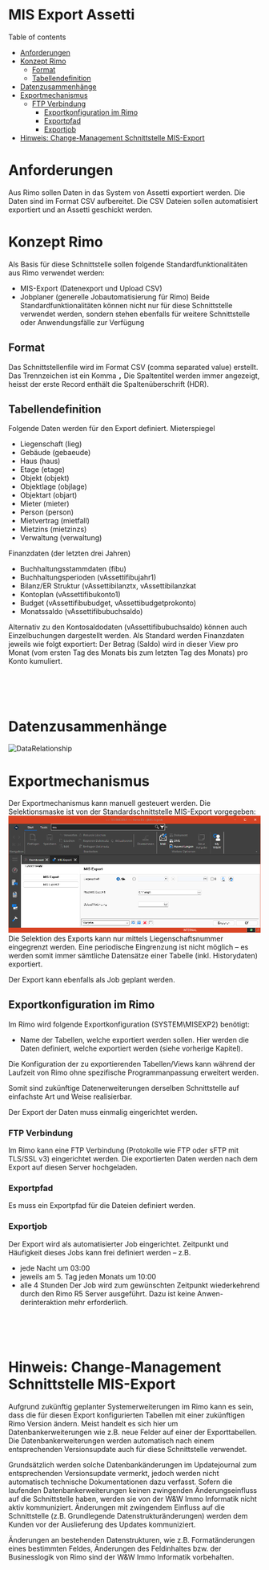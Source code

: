 # MIS Export Assetti

<!--ts-->
Table of contents
   * [Anforderungen](#Anforderungen)
   * [Konzept Rimo](#Konzept-Rimo)
      * [Format](#Format)
      * [Tabellendefinition](#Tabellendefinition)
   * [Datenzusammenhänge](#Datenzusammenhänge)
   * [Exportmechanismus](#Exportmechanismus)
     * [FTP Verbindung](#FTP-Verbindung)
       * [Exportkonfiguration im Rimo](#Exportkonfiguration-im-Rimo)
       * [Exportpfad](#Exportpfad)
       * [Exportjob](#Exportjob)
   * [Hinweis: Change-Management Schnittstelle MIS-Export](#Hinweis-Change-Management-Schnittstelle-MIS-Export)
<!--te-->
# Anforderungen
Aus Rimo sollen Daten in das System von Assetti exportiert werden. Die Daten sind im Format CSV aufbereitet. Die CSV Dateien sollen automatisiert exportiert und an Assetti geschickt werden.

# Konzept Rimo
Als Basis für diese Schnittstelle sollen folgende Standardfunktionalitäten aus Rimo verwendet werden:
- MIS-Export (Datenexport und Upload CSV)
- Jobplaner (generelle Jobautomatisierung für Rimo)
Beide Standardfunktionalitäten können nicht nur für diese Schnittstelle verwendet werden, sondern stehen ebenfalls für weitere Schnittstelle oder Anwendungsfälle zur Verfügung

## Format
Das Schnittstellenfile wird im Format CSV (comma separated value) erstellt.
Das Trennzeichen ist ein Komma **`,`** 
Die Spaltentitel werden immer angezeigt, heisst der erste Record enthält die Spaltenüberschrift (HDR).

## Tabellendefinition
Folgende Daten werden für den Export definiert.
Mieterspiegel
- Liegenschaft 	(lieg)
- Gebäude 	(gebaeude)
- Haus 	(haus)
- Etage 	(etage)
- Objekt 	(objekt)
- Objektlage 	(objlage)
- Objektart 	(objart)
- Mieter 	(mieter)
- Person 	(person)
- Mietvertrag 	(mietfall)
- Mietzins 	(mietzinzs)
- Verwaltung 	(verwaltung)

Finanzdaten (der letzten drei Jahren)
- Buchhaltungsstammdaten 	(fibu)
- Buchhaltungsperioden 	(vAssettifibujahr1)
- Bilanz/ER Struktur 	(vAssettibilanztx, vAssettibilanzkat
- Kontoplan 	(vAssettifibukonto1)
- Budget 	(vAssettifibubudget, vAssettibudgetprokonto)
- Monatssaldo 	(vAssettifibubuchsaldo)

Alternativ zu den Kontosaldodaten (vAssettifibubuchsaldo) können auch Einzelbuchungen dargestellt werden.
Als Standard werden Finanzdaten jeweils wie folgt exportiert:
Der Betrag (Saldo) wird in dieser View pro Monat (vom ersten Tag des Monats bis zum letzten Tag des Monats) pro Konto kumuliert.

<br><br><br>
# Datenzusammenhänge
![DataRelationship](/_grafiken/DataRelationship_assetti.png)

# Exportmechanismus
Der Exportmechanismus kann manuell gesteuert werden. Die Selektionsmaske ist von der Standardschnittstelle MIS-Export vorgegeben:
![ExportMechanism](/_grafiken/ExportMechanism.png)
Die Selektion des Exports kann nur mittels Liegenschaftsnummer eingegrenzt werden. Eine periodische Eingrenzung ist nicht möglich – es werden somit immer sämtliche Datensätze einer Tabelle (inkl. Historydaten) exportiert.

Der Export kann ebenfalls als Job geplant werden.

## Exportkonfiguration im Rimo
Im Rimo wird folgende Exportkonfiguration (SYSTEM\MISEXP2) benötigt:
- Name der Tabellen, welche exportiert werden sollen.
Hier werden die Daten definiert, welche exportiert werden (siehe vorherige Kapitel). 

Die Konfiguration der zu exportierenden Tabellen/Views kann während der Laufzeit von Rimo ohne spezifische Programmanpassung erweitert werden.

Somit sind zukünftige Datenerweiterungen derselben Schnittstelle auf einfachste Art und Weise realisierbar.

Der Export der Daten muss einmalig eingerichtet werden.

### FTP Verbindung
Im Rimo kann eine FTP Verbindung (Protokolle wie FTP oder sFTP mit TLS/SSL v3) eingerichtet werden.
Die exportierten Daten werden nach dem Export auf diesen Server hochgeladen.

### Exportpfad
Es muss ein Exportpfad für die Dateien definiert werden.

### Exportjob
Der Export wird als automatisierter Job eingerichtet. Zeitpunkt und Häufigkeit dieses Jobs kann frei definiert werden – z.B.
- jede Nacht um 03:00
- jeweils am 5. Tag jeden Monats um 10:00
- alle 4 Stunden
Der Job wird zum gewünschten Zeitpunkt wiederkehrend durch den Rimo R5 Server ausgeführt. Dazu ist keine Anwen-derinteraktion mehr erforderlich.

<br><br><br>

# Hinweis: Change-Management Schnittstelle MIS-Export
Aufgrund zukünftig geplanter Systemerweiterungen im Rimo kann es sein, dass die für diesen Export konfigurierten Tabellen mit einer zukünftigen Rimo Version ändern. Meist handelt es sich hier um Datenbankerweiterungen wie z.B. neue Felder auf einer der Exporttabellen. Die Datenbankerweiterungen werden automatisch nach einem entsprechenden Versionsupdate auch für diese Schnittstelle verwendet.

Grundsätzlich werden solche Datenbankänderungen im Updatejournal zum entsprechenden Versionsupdate vermerkt, jedoch werden nicht automatisch technische Dokumentationen dazu verfasst. Sofern die laufenden Datenbankerweiterungen keinen zwingenden Änderungseinfluss auf die Schnittstelle haben, werden sie von der W&W Immo Informatik nicht aktiv kommuniziert. Änderungen mit zwingendem Einfluss auf die Schnittstelle (z.B. Grundlegende Datenstrukturänderungen) werden dem Kunden vor der Auslieferung des Updates kommuniziert.

Änderungen an bestehenden Datenstrukturen, wie z.B. Formatänderungen eines bestimmten Feldes, Änderungen des Feldinhaltes bzw. der Businesslogik von Rimo sind der W&W Immo Informatik vorbehalten.
